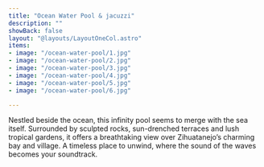 ```yaml
---
title: "Ocean Water Pool & jacuzzi"
description: ""
showBack: false
layout: "@layouts/LayoutOneCol.astro"
items:
- image: "/ocean-water-pool/1.jpg"
- image: "/ocean-water-pool/2.jpg"
- image: "/ocean-water-pool/3.jpg"
- image: "/ocean-water-pool/4.jpg"
- image: "/ocean-water-pool/5.jpg"
- image: "/ocean-water-pool/6.jpg"

---
```

Nestled beside the ocean, this infinity pool seems to merge with the sea itself. Surrounded by sculpted rocks, sun-drenched terraces and lush tropical gardens, it offers a breathtaking view over Zihuatanejo’s charming bay and village. A timeless place to unwind, where the sound of the waves becomes your soundtrack.

